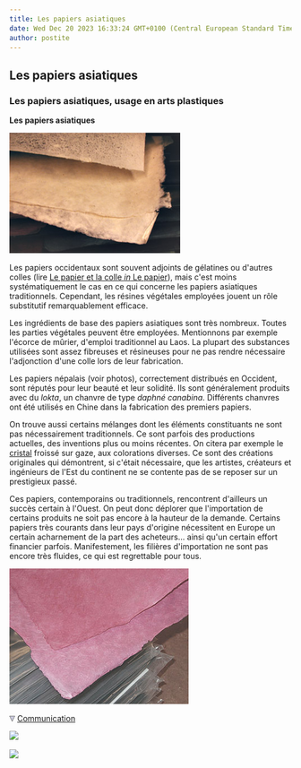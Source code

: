 ```yaml
---
title: Les papiers asiatiques
date: Wed Dec 20 2023 16:33:24 GMT+0100 (Central European Standard Time)
author: postite
---
```


## Les papiers asiatiques
### Les papiers asiatiques, usage en arts plastiques
 **Les papiers asiatiques**  

![](images/nepalaisversionweb.jpg)

Les papiers occidentaux sont souvent adjoints de gélatines ou d'autres colles (lire [Le papier et la colle _in_ Le papier](papier.html#lepapieretlacolle)), mais c'est moins systématiquement le cas en ce qui concerne les papiers asiatiques traditionnels. Cependant, les résines végétales employées jouent un rôle substitutif remarquablement efficace.

Les ingrédients de base des papiers asiatiques sont très nombreux. Toutes les parties végétales peuvent être employées. Mentionnons par exemple l'écorce de mûrier, d'emploi traditionnel au Laos. La plupart des substances utilisées sont assez fibreuses et résineuses pour ne pas rendre nécessaire l'adjonction d'une colle lors de leur fabrication.

Les papiers népalais (voir photos), correctement distribués en Occident, sont réputés pour leur beauté et leur solidité. Ils sont généralement produits avec du _lokta_, un chanvre de type _daphné canabina_. Différents chanvres ont été utilisés en Chine dans la fabrication des premiers papiers.

On trouve aussi certains mélanges dont les éléments constituants ne sont pas nécessairement traditionnels. Ce sont parfois des productions actuelles, des inventions plus ou moins récentes. On citera par exemple le [cristal](papier.html#papiercristal) froissé sur gaze, aux colorations diverses. Ce sont des créations originales qui démontrent, si c'était nécessaire, que les artistes, créateurs et ingénieurs de l'Est du continent ne se contente pas de se reposer sur un prestigieux passé.

Ces papiers, contemporains ou traditionnels, rencontrent d'ailleurs un succès certain à l'Ouest. On peut donc déplorer que l'importation de certains produits ne soit pas encore à la hauteur de la demande. Certains papiers très courants dans leur pays d'origine nécessitent en Europe un certain acharnement de la part des acheteurs... ainsi qu'un certain effort financier parfois. Manifestement, les filières d'importation ne sont pas encore très fluides, ce qui est regrettable pour tous.

![](images/nepalaiscolore.jpg)



![](images/flechebas.gif) [Communication](http://www.artrealite.com/annonceurs.htm) 

[![](https://cbonvin.fr/sites/regie.artrealite.com/visuels/campagne1.png)](index-2.html#20131014)

![](https://cbonvin.fr/sites/regie.artrealite.com/visuels/campagne2.png)